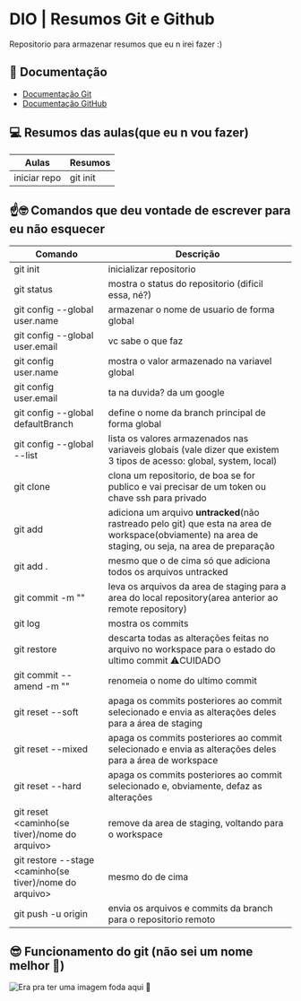 # DIO | Resumos Git e Github

Repositorio para armazenar resumos que eu n irei fazer :)

## 📘 Documentação 
- [Documentação Git](https://git-scm.com/doc)
- [Documentação GitHub](https://docs.github.com/pt)

## 💻 Resumos das aulas(que eu n vou fazer)
| Aulas | Resumos|
|-------|--------|
| iniciar repo | git init |

## ☝️🤓 Comandos que deu vontade de escrever para eu não esquecer
| Comando | Descrição |
|-------- | --------- |
| git init | inicializar repositorio |
| git status | mostra o status do repositorio (dificil essa, né?)|
| git config --global user.name <name> | armazenar o nome de usuario de forma global|
|git config --global user.email <email> | vc sabe o que faz|
| git config user.name | mostra o valor armazenado na variavel global|
| git config user.email | ta na duvida? da um google |
| git config --global defaultBranch <name>| define o nome da branch principal de forma global |
| git config --global --list | lista os valores armazenados nas variaveis globais (vale dizer que existem 3 tipos de acesso: global, system, local) |
| git clone <URL> | clona um repositorio, de boa se for publico e vai precisar de um token ou chave ssh para privado|
| git add <nome arquivo> | adiciona um arquivo **untracked**(não rastreado pelo git) que esta na area de workspace(obviamente) na area de staging, ou seja, na area de preparação |
| git add . | mesmo que o de cima só que adiciona todos os arquivos untracked |
| git commit -m "<mesagem>" | leva os arquivos da area de staging para a area do local repository(area anterior ao remote repository)|
| git log | mostra os commits |
| git restore <nome aqrquivo> | descarta todas as alterações feitas no arquivo no workspace para o estado do ultimo commit ⚠️CUIDADO|
| git commit --amend -m "<novo nome>" | renomeia o nome do ultimo commit|
| git reset --soft <hash do commit> | apaga os commits posteriores ao commit selecionado e envia as alterações deles para a área de staging |
| git reset --mixed <hash do commit> | apaga os commits posteriores ao commit selecionado e envia as alterações deles para a área de workspace |
| git reset --hard | apaga os commits posteriores ao commit selecionado e, obviamente, defaz as alterações |
| git reset <caminho(se tiver)/nome do arquivo> | remove da area de staging, voltando para o workspace |
| git restore --stage <caminho(se tiver)/nome do arquivo> | mesmo do de cima |
| git push -u origin <branch name> | envia os arquivos e commits da branch para o repositorio remoto |

## 😎 Funcionamento do git (não sei um nome melhor 🐯)

![Era pra ter uma imagem foda aqui 🫤]()
